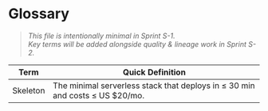 <!-- markdownlint-disable MD013 -->
# Glossary

> *This file is intentionally minimal in Sprint S-1.  
> Key terms will be added alongside quality & lineage work in Sprint S-2.*

| Term | Quick Definition |
|------|------------------|
| Skeleton | The minimal serverless stack that deploys in ≤ 30 min and costs ≤ US $20/mo. |
